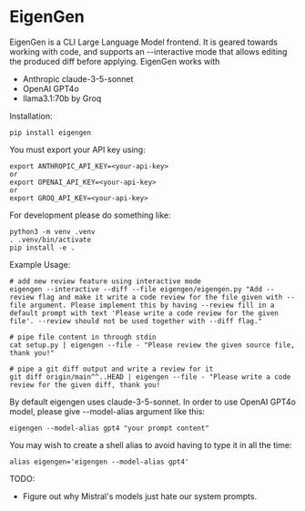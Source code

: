 EigenGen
========

EigenGen is a CLI Large Language Model frontend. It is geared towards working with code,
and supports an --interactive mode that allows editing the produced diff before applying.
EigenGen works with 
  - Anthropic claude-3-5-sonnet
  - OpenAI GPT4o
  - llama3.1:70b by Groq


Installation:
```
pip install eigengen
```

You must export your API key using:
```
export ANTHROPIC_API_KEY=<your-api-key>
or
export OPENAI_API_KEY=<your-api-key>
or
export GROQ_API_KEY=<your-api-key>
```

For development please do something like:
```
python3 -m venv .venv
. .venv/bin/activate
pip install -e .
```

Example Usage:
```
# add new review feature using interactive mode
eigengen --interactive --diff --file eigengen/eigengen.py "Add --review flag and make it write a code review for the file given with --file argument. Please implement this by having --review fill in a default prompt with text 'Please write a code review for the given file'. --review should not be used together with --diff flag."

# pipe file content in through stdin
cat setup.py | eigengen --file - "Please review the given source file, thank you!"

# pipe a git diff output and write a review for it
git diff origin/main^^..HEAD | eigengen --file - "Please write a code review for the given diff, thank you!
```

By default eigengen uses claude-3-5-sonnet. In order to use OpenAI GPT4o model, please give --model-alias argument
like this:
```
eigengen --model-alias gpt4 "your prompt content"
```

You may wish to create a shell alias to avoid having to type it in all the time:
```.bashrc
alias eigengen='eigengen --model-alias gpt4'
```


TODO:
  - Figure out why Mistral's models just hate our system prompts.


